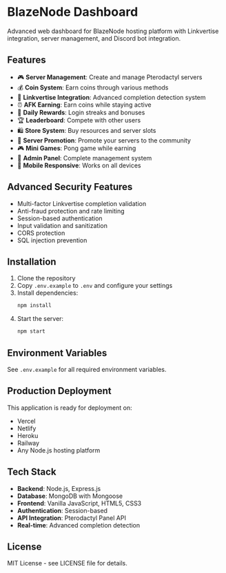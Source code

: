 # BlazeNode Dashboard

Advanced web dashboard for BlazeNode hosting platform with Linkvertise integration, server management, and Discord bot integration.

## Features

- 🎮 **Server Management**: Create and manage Pterodactyl servers
- 💰 **Coin System**: Earn coins through various methods
- 🔗 **Linkvertise Integration**: Advanced completion detection system
- ⏰ **AFK Earning**: Earn coins while staying active
- 🎯 **Daily Rewards**: Login streaks and bonuses
- 🏆 **Leaderboard**: Compete with other users
- 🛍️ **Store System**: Buy resources and server slots
- 📢 **Server Promotion**: Promote your servers to the community
- 🎮 **Mini Games**: Pong game while earning
- 👑 **Admin Panel**: Complete management system
- 📱 **Mobile Responsive**: Works on all devices

## Advanced Security Features

- Multi-factor Linkvertise completion validation
- Anti-fraud protection and rate limiting
- Session-based authentication
- Input validation and sanitization
- CORS protection
- SQL injection prevention

## Installation

1. Clone the repository
2. Copy `.env.example` to `.env` and configure your settings
3. Install dependencies:
   ```bash
   npm install
   ```
4. Start the server:
   ```bash
   npm start
   ```

## Environment Variables

See `.env.example` for all required environment variables.

## Production Deployment

This application is ready for deployment on:
- Vercel
- Netlify
- Heroku
- Railway
- Any Node.js hosting platform

## Tech Stack

- **Backend**: Node.js, Express.js
- **Database**: MongoDB with Mongoose
- **Frontend**: Vanilla JavaScript, HTML5, CSS3
- **Authentication**: Session-based
- **API Integration**: Pterodactyl Panel API
- **Real-time**: Advanced completion detection

## License

MIT License - see LICENSE file for details.